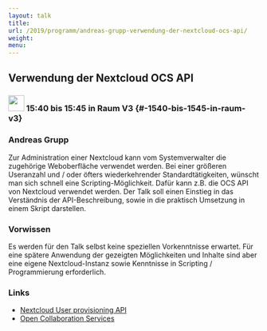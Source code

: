 ```yaml
---
layout: talk
title:
url: /2019/programm/andreas-grupp-verwendung-der-nextcloud-ocs-api/
weight:
menu:
---
```

## Verwendung der Nextcloud OCS API

### <img height = "32" src="../../../images/lightning.svg"> 15:40 bis 15:45 in Raum V3 {#-1540-bis-1545-in-raum-v3}

### Andreas Grupp

Zur Administration einer Nextcloud kann vom Systemverwalter die zugehörige Weboberfläche verwendet werden. Bei einer größeren Useranzahl und / oder öfters wiederkehrender Standardtätigkeiten, wünscht man sich schnell eine Scripting-Möglichkeit. Dafür kann z.B. die OCS API von Nextcloud verwendet werden. Der Talk soll einen Einstieg in das Verständnis der API-Beschreibung, sowie in die praktisch Umsetzung in einem Skript darstellen.

### Vorwissen

Es werden für den Talk selbst keine speziellen Vorkenntnisse erwartet. Für eine spätere Anwendung der gezeigten Möglichkeiten und Inhalte sind aber eine eigene Nextcloud-Instanz sowie Kenntnisse in Scripting / Programmierung erforderlich.

### Links

- <a href="https://docs.nextcloud.com/server/16/admin_manual/configuration_user/user_provisioning_api.html" target="_blank">Nextcloud User provisioning API</a>
- <a href="https://de.wikipedia.org/wiki/Open_Collaboration_Services" target="_blank">Open Collaboration Services</a>